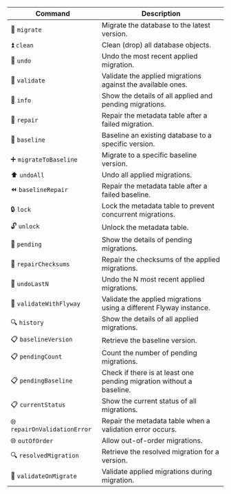 | Command                | Description                                                      |
|------------------------|--------------------------------------------------------------|
| 🏁 `migrate`               | Migrate the database to the latest version.                   |
| ⏫ `clean`                 | Clean (drop) all database objects.                            |
| 🔄 `undo`                  | Undo the most recent applied migration.                       |
| 🔄 `validate`              | Validate the applied migrations against the available ones.   |
| 📝 `info`                  | Show the details of all applied and pending migrations.       |
| 📝 `repair`                | Repair the metadata table after a failed migration.           |
| 🔄 `baseline`              | Baseline an existing database to a specific version.          |
| ➕ `migrateToBaseline`      | Migrate to a specific baseline version.                       |
| ⬆️ `undoAll`               | Undo all applied migrations.                                  |
| ⏪ `baselineRepair`         | Repair the metadata table after a failed baseline.            |
| 🔒 `lock`                   | Lock the metadata table to prevent concurrent migrations.     |
| 🔓 `unlock`                 | Unlock the metadata table.                                    |
| 🔄 `pending`               | Show the details of pending migrations.                       |
| 📝 `repairChecksums`       | Repair the checksums of the applied migrations.               |
| 📝 `undoLastN`             | Undo the N most recent applied migrations.                    |
| 🔄 `validateWithFlyway`    | Validate the applied migrations using a different Flyway instance. |
| 🔍 `history`               | Show the details of all applied migrations.                   |
| 📋 `baselineVersion`       | Retrieve the baseline version.                                |
| 📋 `pendingCount`          | Count the number of pending migrations.                       |
| 📋 `pendingBaseline`       | Check if there is at least one pending migration without a baseline. |
| 📋 `currentStatus`         | Show the current status of all migrations.                    |
| 🌐 `repairOnValidationError` | Repair the metadata table when a validation error occurs.    |
| 🌐 `outOfOrder`            | Allow out-of-order migrations.                                |
| 🔍 `resolvedMigration`      | Retrieve the resolved migration for a version.                |
| 🔄 `validateOnMigrate`      | Validate applied migrations during migration.                 |
